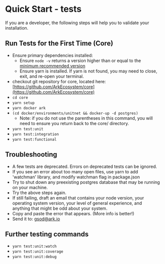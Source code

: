 # Quick Start - tests

If you are a developer, the following steps will help you to validate your installation.

## Run Tests for the First Time (Core)

* Ensure primary dependencies installed:
  * Ensure `node -v` returns a version higher than or equal to the [minimum recommended version](https://github.com/ArkEcosystem/core/blob/master/.nvmrc)
  * Ensure yarn is installed. If yarn is not found, you may need to close, exit, and re-open your terminal.
* checkout git repository for core, located here: [https://github.com/ArkEcosystem/core](https://github.com/ArkEcosystem/core)
* `cd core`
* `yarn setup`
* `yarn docker ark`
* `(cd docker/environments/unitnet && docker-up -d postgres)`
  * Note: if you do not use the parentheses in this command, you will need to ensure you return back to the core/ directory. 
* `yarn test:unit`
* `yarn test:integration`
* `yarn test:functional`

## Troubleshooting

* A few tests are deprecated. Errors on deprecated tests can be ignored.
* If you see an error about too many open files, use yarn to add 'watchman' library, and modify watchman flag in package.json
* Try to shut down any preexisting postgres database that may be running on your machine.
* Try the above steps again.
* If still failing, draft an email that contains your node version, your operating system version, your level of general experience, and anything that might be odd about your system.
* Copy and paste the error that appears. (More info is better!)
* Send it to: gsod@ark.io 

## Further testing commands

* `yarn test:unit:watch`
* `yarn test:unit:coverage`
* `yarn test:unit:debug`

